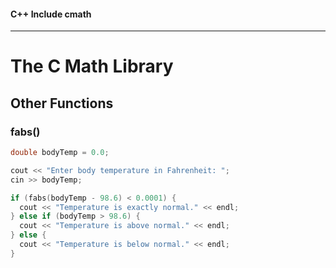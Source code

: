 #### C++ Include cmath

---

# The C Math Library

## Other Functions

### fabs()

```cpp
double bodyTemp = 0.0;

cout << "Enter body temperature in Fahrenheit: ";
cin >> bodyTemp;

if (fabs(bodyTemp - 98.6) < 0.0001) {
  cout << "Temperature is exactly normal." << endl;
} else if (bodyTemp > 98.6) {
  cout << "Temperature is above normal." << endl;
} else {
  cout << "Temperature is below normal." << endl;
}
```
